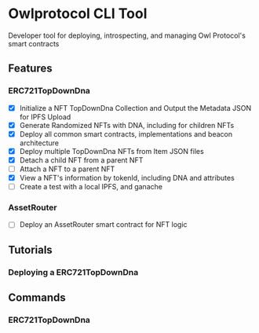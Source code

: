 # Owlprotocol CLI Tool

Developer tool for deploying, introspecting, and managing Owl Protocol's smart contracts

## Features

### ERC721TopDownDna
- [x] Initialize a NFT TopDownDna Collection and Output the Metadata JSON for IPFS Upload
- [x] Generate Randomized NFTs with DNA, including for children NFTs
- [x] Deploy all common smart contracts, implementations and beacon architecture
- [x] Deploy multiple TopDownDna NFTs from Item JSON files
- [x] Detach a child NFT from a parent NFT
- [ ] Attach a NFT to a parent NFT
- [x] View a NFT's information by tokenId, including DNA and attributes
- [ ] Create a test with a local IPFS, and ganache

### AssetRouter
- [ ] Deploy an AssetRouter smart contract for NFT logic


## Tutorials

### Deploying a ERC721TopDownDna

## Commands

### ERC721TopDownDna
